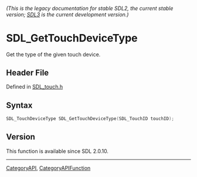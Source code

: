 ###### (This is the legacy documentation for stable SDL2, the current stable version; [SDL3](https://wiki.libsdl.org/SDL3/) is the current development version.)
# SDL_GetTouchDeviceType

Get the type of the given touch device.

## Header File

Defined in [SDL_touch.h](https://github.com/libsdl-org/SDL/blob/SDL2/include/SDL_touch.h)

## Syntax

```c
SDL_TouchDeviceType SDL_GetTouchDeviceType(SDL_TouchID touchID);

```

## Version

This function is available since SDL 2.0.10.

----
[CategoryAPI](CategoryAPI), [CategoryAPIFunction](CategoryAPIFunction)

